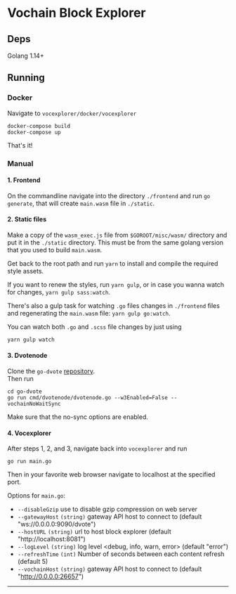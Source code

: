 # Vochain Block Explorer

## Deps

Golang 1.14+

## Running

### Docker

Navigate to `vocexplorer/docker/vocexplorer`
~~~
docker-compose build
docker-compose up
~~~
That's it!

### Manual

#### 1. Frontend

On the commandline navigate into the directory `./frontend` and run `go generate`, that will create `main.wasm` file in `./static`.

#### 2. Static files

Make a copy of the `wasm_exec.js` file from `$GOROOT/misc/wasm/` directory and put it in the `./static` directory.  This must be from the same golang version that you used to build `main.wasm`.

Get back to the root path and run `yarn` to install and compile the required style assets.

If you want to renew the styles, run `yarn gulp`, or in case you wanna watch for changes, `yarn gulp sass:watch`.

There's also a gulp task for watching `.go` files changes in `./frontend` files and regenerating the `main.wasm` file: `yarn gulp go:watch`.

You can watch both `.go` and `.scss` file changes by just using

~~~bash
yarn gulp watch
~~~

#### 3. Dvotenode

Clone the `go-dvote` [repository](https://gitlab.com/vocdoni/go-dvote).  
Then run 
~~~
cd go-dvote
go run cmd/dvotenode/dvotenode.go --w3Enabled=False --vochainNoWaitSync 
~~~
Make sure that the no-sync options are enabled.

#### 4. Vocexplorer

After steps 1, 2, and 3, navigate back into `vocexplorer` and run
~~~ 
go run main.go
~~~ 
Then in your favorite web browser navigate to localhost at the specified port.

Options for `main.go`:
- `--disableGzip`          use to disable gzip compression on web server
- `--gatewayHost` `(string)`   gateway API host to connect to (default "ws://0.0.0.0:9090/dvote")
- `--hostURL` `(string)`       url to host block explorer (default "http://localhost:8081")
- `--logLevel` `(string)`      log level <debug, info, warn, error> (default "error")
- `--refreshTime` `(int)`      Number of seconds between each content refresh (default 5)
- `--vochainHost` `(string)`   gateway API host to connect to (default "http://0.0.0.0:26657")

----
